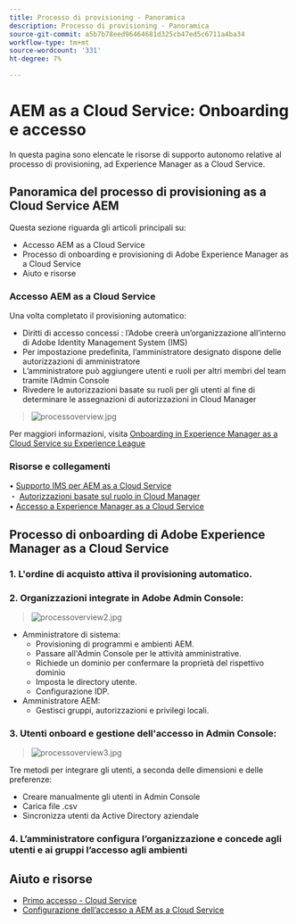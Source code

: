 ```yaml
---
title: Processo di provisioning - Panoramica
description: Processo di provisioning - Panoramica
source-git-commit: a5b7b78eed96464681d325cb47ed5c6711a4ba34
workflow-type: tm+mt
source-wordcount: '331'
ht-degree: 7%

---
```



# AEM as a Cloud Service: Onboarding e accesso

In questa pagina sono elencate le risorse di supporto autonomo relative al processo di provisioning, ad Experience Manager as a Cloud Service.

## Panoramica del processo di provisioning as a Cloud Service AEM

Questa sezione riguarda gli articoli principali su:

* Accesso AEM as a Cloud Service
* Processo di onboarding e provisioning di Adobe Experience Manager as a Cloud Service
* Aiuto e risorse


### Accesso AEM as a Cloud Service

Una volta completato il provisioning automatico:

* Diritti di accesso concessi : l’Adobe creerà un’organizzazione all’interno di Adobe Identity Management System (IMS)
* Per impostazione predefinita, l’amministratore designato dispone delle autorizzazioni di amministratore
* L’amministratore può aggiungere utenti e ruoli per altri membri del team tramite l’Admin Console
* Rivedere le autorizzazioni basate su ruoli per gli utenti al fine di determinare le assegnazioni di autorizzazioni in Cloud Manager

> ![processoverview.jpg](./assets/processOverview.jpg)


Per maggiori informazioni, visita [Onboarding in Experience Manager as a Cloud Service su Experience League](https://experienceleague.adobe.com/docs/experience-manager-cloud-service/onboarding/home.html?lang=en)

### Risorse e collegamenti

• [Supporto IMS per AEM as a Cloud Service](https://experienceleague.adobe.com/docs/experience-manager-cloud-service/security/ims-support.html?lang=en)\
・ [Autorizzazioni basate sul ruolo in Cloud Manager](https://experienceleague.adobe.com/docs/experience-manager-cloud-service/onboarding/what-is-required/role-based-permissions.html?lang=en#what-is-required)\
• [Accesso a Experience Manager as a Cloud Service](https://experienceleague.adobe.com/docs/experience-manager-cloud-service/onboarding/getting-access/navigation.html?lang=en#getting-access)


## Processo di onboarding di Adobe Experience Manager as a Cloud Service

### 1. L&#39;ordine di acquisto attiva il provisioning automatico.

### 2. Organizzazioni integrate in Adobe Admin Console:

>   ![processoverview2.jpg](./assets/processOverview2.jpg)
* Amministratore di sistema:
   * Provisioning di programmi e ambienti AEM.
   * Passare all&#39;Admin Console per le attività amministrative.
   * Richiede un dominio per confermare la proprietà del rispettivo dominio
   * Imposta le directory utente.
   * Configurazione IDP.
* Amministratore AEM:
   * Gestisci gruppi, autorizzazioni e privilegi locali.

### 3. Utenti onboard e gestione dell&#39;accesso in Admin Console:

>   ![processoverview3.jpg](./assets/processOverview3.jpg)

Tre metodi per integrare gli utenti, a seconda delle dimensioni e delle preferenze:
* Creare manualmente gli utenti in Admin Console
* Carica file .csv
* Sincronizza utenti da Active Directory aziendale

### 4. L’amministratore configura l’organizzazione e concede agli utenti e ai gruppi l’accesso agli ambienti

## Aiuto e risorse

* [Primo accesso - Cloud Service](/help/journey-onboarding/sysadmin/learning-path-aem-users.md)
* [Configurazione dell’accesso a AEM as a Cloud Service](https://experienceleague.adobe.com/docs/experience-manager-learn/cloud-service/accessing/overview.html?lang=en#accessing)
